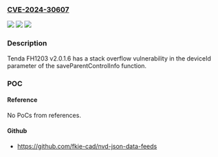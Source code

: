 ### [CVE-2024-30607](https://cve.mitre.org/cgi-bin/cvename.cgi?name=CVE-2024-30607)
![](https://img.shields.io/static/v1?label=Product&message=n%2Fa&color=blue)
![](https://img.shields.io/static/v1?label=Version&message=n%2Fa&color=blue)
![](https://img.shields.io/static/v1?label=Vulnerability&message=n%2Fa&color=brighgreen)

### Description

Tenda FH1203 v2.0.1.6 has a stack overflow vulnerability in the deviceId parameter of the saveParentControlInfo function.

### POC

#### Reference
No PoCs from references.

#### Github
- https://github.com/fkie-cad/nvd-json-data-feeds

